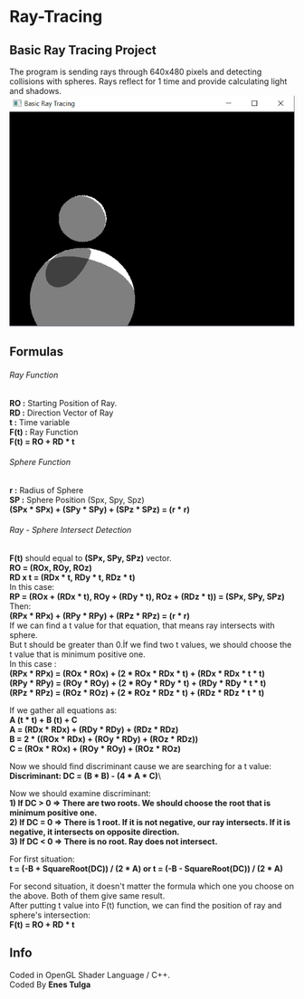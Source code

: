 # Ray-Tracing

## Basic Ray Tracing Project
The program is sending rays through 640x480 pixels and detecting collisions with spheres. Rays reflect for 1 time and provide calculating light and shadows.\
![Image description](https://github.com/EnesTulga/Ray-Tracing/blob/master/Results/rayTracing2.png)

## Formulas
###### Ray Function
**RO   :** Starting Position of Ray.\
**RD   :** Direction Vector of Ray\
**t    :** Time variable\
**F(t) :** Ray Function\
**F(t) = RO + RD * t**

###### Sphere Function
**r    :** Radius of Sphere\
**SP   :** Sphere Position (Spx, Spy, Spz)\
**(SPx * SPx) + (SPy * SPy) + (SPz * SPz) = (r * r)**

###### Ray - Sphere Intersect Detection
**F(t)** should equal to **(SPx, SPy, SPz)** vector.\
**RO = (ROx, ROy, ROz)**\
**RD x t = (RDx * t, RDy * t, RDz * t)**\
In this case:\
**RP = (ROx + (RDx * t), ROy + (RDy * t), ROz + (RDz * t)) = (SPx, SPy, SPz)**\
Then:\
**(RPx * RPx) + (RPy * RPy) + (RPz * RPz) = (r * r)**\
If we can find a t value for that equation, that means ray intersects with sphere.\
But t should be greater than 0.İf we find two t values, we should choose the t value that is minimum positive one.\
In this case :\
**(RPx * RPx) = (ROx * ROx) + (2 * ROx * RDx * t) + (RDx * RDx * t * t)**\
**(RPy * RPy) = (ROy * ROy) + (2 * ROy * RDy * t) + (RDy * RDy * t * t)**\
**(RPz * RPz) = (ROz * ROz) + (2 * ROz * RDz * t) + (RDz * RDz * t * t)**

If we gather all equations as:\
**A (t * t) + B (t) + C**\
**A = (RDx * RDx) + (RDy * RDy) + (RDz * RDz)**\
**B = 2 * ((ROx * RDx) + (ROy * RDy) + (ROz * RDz))**\
**C = (ROx * ROx) + (ROy * ROy) + (ROz * ROz)**

Now we should find discriminant cause we are searching for a t value:\
**Discriminant: DC = (B * B) - (4 * A * C)**\

Now we should examine discriminant:\
**1) If DC > 0 => There are two roots. We should choose the root that is minimum positive one.**\
**2) If DC = 0 => There is 1 root. If it is not negative, our ray intersects. If it is negative, it intersects on opposite direction.**\
**3) If DC < 0 => There is no root. Ray does not intersect.**

For first situation:\
**t = (-B + SquareRoot(DC)) / (2 * A) or t = (-B - SquareRoot(DC)) / (2 * A)**

For second situation, it doesn't matter the formula which one you choose on the above. Both of them give same result.\
After putting t value into F(t) function, we can find the position of ray and sphere's intersection:\
**F(t) = RO + RD * t**

## Info
Coded in OpenGL Shader Language / C++.\
Coded By **Enes Tulga**
